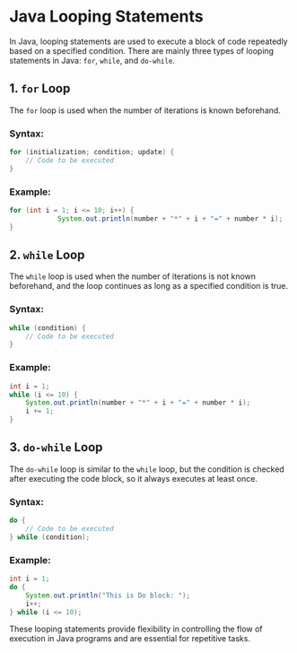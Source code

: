 
# Java Looping Statements

In Java, looping statements are used to execute a block of code repeatedly based on a specified condition. There are mainly three types of looping statements in Java: `for`, `while`, and `do-while`.


## 1. `for` Loop

The `for` loop is used when the number of iterations is known beforehand.

### Syntax:
```java
for (initialization; condition; update) {
    // Code to be executed
}
```

### Example:
```java
for (int i = 1; i <= 10; i++) {
            System.out.println(number + "*" + i + "=" + number * i);
}
```

## 2. `while` Loop

The `while` loop is used when the number of iterations is not known beforehand, and the loop continues as long as a specified condition is true.

### Syntax:
```java
while (condition) {
    // Code to be executed
}
```

### Example:
```java
int i = 1;
while (i <= 10) {
    System.out.println(number + "*" + i + "=" + number * i);
    i += 1;
}
```

## 3. `do-while` Loop

The `do-while` loop is similar to the `while` loop, but the condition is checked after executing the code block, so it always executes at least once.

### Syntax:
```java
do {
    // Code to be executed
} while (condition);
```

### Example:
```java
int i = 1;
do {
    System.out.println("This is Do block: ");
    i++;
} while (i <= 10);
```

These looping statements provide flexibility in controlling the flow of execution in Java programs and are essential for repetitive tasks.
```
